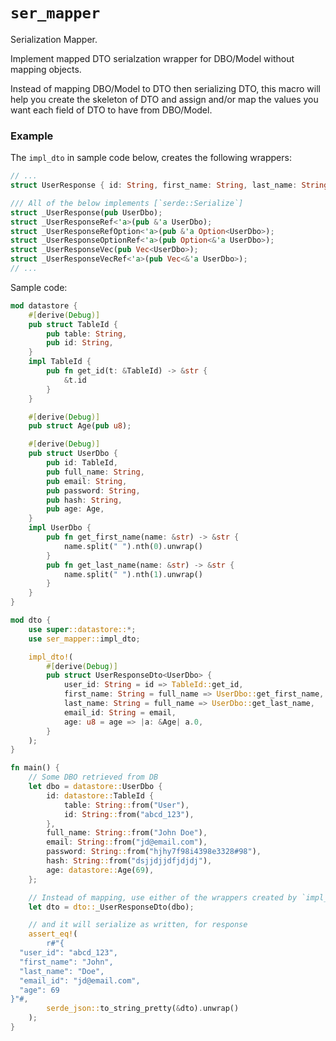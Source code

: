 # `ser_mapper`

Serialization Mapper.

Implement mapped DTO serialzation wrapper for DBO/Model without mapping objects.

Instead of mapping DBO/Model to DTO then serializing DTO,
this macro will help you create the skeleton of DTO and assign
and/or map the values you want each field of DTO to have
from DBO/Model.

### Example

The `impl_dto` in sample code below, creates the following wrappers:
```rust
// ...
struct UserResponse { id: String, first_name: String, last_name: String, email_id: String, age: u8 };

/// All of the below implements [`serde::Serialize`]
struct _UserResponse(pub UserDbo);
struct _UserResponseRef<'a>(pub &'a UserDbo);
struct _UserResponseRefOption<'a>(pub &'a Option<UserDbo>);
struct _UserResponseOptionRef<'a>(pub Option<&'a UserDbo>);
struct _UserResponseVec(pub Vec<UserDbo>);
struct _UserResponseVecRef<'a>(pub Vec<&'a UserDbo>);
// ...
```

Sample code:
```rust
mod datastore {
    #[derive(Debug)]
    pub struct TableId {
        pub table: String,
        pub id: String,
    }
    impl TableId {
        pub fn get_id(t: &TableId) -> &str {
            &t.id
        }
    }

    #[derive(Debug)]
    pub struct Age(pub u8);

    #[derive(Debug)]
    pub struct UserDbo {
        pub id: TableId,
        pub full_name: String,
        pub email: String,
        pub password: String,
        pub hash: String,
        pub age: Age,
    }
    impl UserDbo {
        pub fn get_first_name(name: &str) -> &str {
            name.split(" ").nth(0).unwrap()
        }
        pub fn get_last_name(name: &str) -> &str {
            name.split(" ").nth(1).unwrap()
        }
    }
}

mod dto {
    use super::datastore::*;
    use ser_mapper::impl_dto;

    impl_dto!(
        #[derive(Debug)]
        pub struct UserResponseDto<UserDbo> {
            user_id: String = id => TableId::get_id,
            first_name: String = full_name => UserDbo::get_first_name,
            last_name: String = full_name => UserDbo::get_last_name,
            email_id: String = email,
            age: u8 = age => |a: &Age| a.0,
        }
    );
}

fn main() {
    // Some DBO retrieved from DB
    let dbo = datastore::UserDbo {
        id: datastore::TableId {
            table: String::from("User"),
            id: String::from("abcd_123"),
        },
        full_name: String::from("John Doe"),
        email: String::from("jd@email.com"),
        password: String::from("hjhy7f98i4398e3328#98"),
        hash: String::from("dsjjdjjdfjdjdj"),
        age: datastore::Age(69),
    };

    // Instead of mapping, use either of the wrappers created by `impl_dto` macro
    let dto = dto::_UserResponseDto(dbo);

    // and it will serialize as written, for response
    assert_eq!(
        r#"{
  "user_id": "abcd_123",
  "first_name": "John",
  "last_name": "Doe",
  "email_id": "jd@email.com",
  "age": 69
}"#,
        serde_json::to_string_pretty(&dto).unwrap()
    );
}
```
